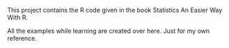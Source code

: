 This project contains the R code given in the book Statistics An Easier Way With R. 

All the examples while learning are created over here. Just for my own reference. 